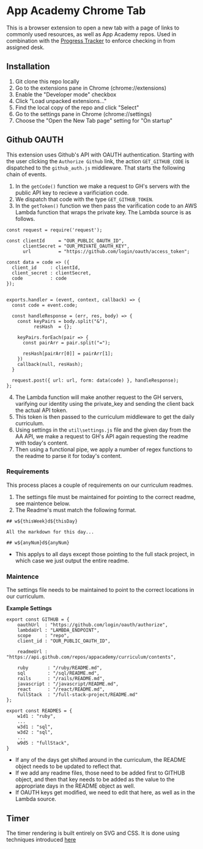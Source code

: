 # App Academy Chrome Tab

This is a browser extension to open a new tab with a page of links to commonly used resources, as well as App Academy repos. Used in combination with the [Progress Tracker][progress-tracker] to enforce checking in from assigned desk.

[progress-tracker]: https://github.com/appacademy/progress-tracker

## Installation

1. Git clone this repo locally
2. Go to the extensions pane in Chrome (chrome://extensions)
3. Enable the "Developer mode" checkbox
4. Click "Load unpacked extensions..."
5. Find the local copy of the repo and click "Select"
6. Go to the settings pane in Chrome (chrome://settings)
7. Choose the "Open the New Tab page" setting for "On startup"

## Github OAUTH

This extension uses Github's API with OAUTH authentication. Starting with the user clicking the `Authorize Github` link, the action `GET_GITHUB_CODE` is dispatched to the `github_auth.js` middleware. That starts the following chain of events.

1. In the `getCode()` function we make a request to GH's servers with the public API key to recieve a varificiation code.
2. We dispatch that code with the type `GET_GITHUB_TOKEN`.
3. In the `getToken()` function we then pass the varification code to an AWS Lambda function that wraps the private key. The Lambda source is as follows.

```
const request = require('request');

const clientId     = "OUR_PUBLIC_OAUTH_ID",
      clientSecret = "OUR_PRIVATE_OAUTH_KEY",
      url          = "https://github.com/login/oauth/access_token";

const data = code => ({
  client_id     : clientId,
  client_secret : clientSecret,
  code          : code
});


exports.handler = (event, context, callback) => {
  const code = event.code;

  const handleResponse = (err, res, body) => {
    const keyPairs = body.split("&"),
          resHash  = {};

    keyPairs.forEach(pair => {
      const pairArr = pair.split("=");

      resHash[pairArr[0]] = pairArr[1];
    })
    callback(null, resHash);
  }
  
  request.post({ url: url, form: data(code) }, handleResponse);
};
```

4. The Lambda function will make another request to the GH servers, varifying our identity using the private_key and sending the client back the actual API token.
5. This token is then passed to the curriculum middleware to get the daily curriculum.
6. Using settings in the `util\settings.js` file and the given day from the AA API, we make a request to GH's API again requesting the readme with today's content.
7. Then using a functional pipe, we apply a number of regex functions to the readme to parse it for today's content.

### Requirements

This process places a couple of requirements on our curriculum readmes.

1. The settings file must be maintained for pointing to the correct readme, see maintence below.
2. The Readme's must match the following format.

```
## w${thisWeek}d${thisDay}

All the markdown for this day...

## w${anyNum}d${anyNum}
```
* This applys to all days except those pointing to the full stack project, in which case we just output the entire readme.

### Maintence

The settings file needs to be maintained to point to the correct locations in our curriculum.

__Example Settings__

```
export const GITHUB = {
	oauthUrl  : "https://github.com/login/oauth/authorize",
	lambdaUrl : "LAMBDA_ENDPOINT",
	scope     : "repo",
	client_id : "OUR_PUBLIC_OAUTH_ID",

	readmeUrl : "https://api.github.com/repos/appacademy/curriculum/contents",

	ruby       : "/ruby/README.md",
	sql        : "/sql/README.md",
	rails      : "/rails/README.md",
	javascript : "/javascript/README.md",
	react      : "/react/README.md",
	fullStack  : "/full-stack-project/README.md"
};

export const READMES = {
	w1d1 : "ruby",
	...
	w3d1 : "sql",
	w3d2 : "sql",
	...
	w9d5 : "fullStack",
}
```

* If any of the days get shifted around in the curriculum, the README object needs to be updated to reflect that.
* If we add any readme files, those need to be added first to GITHUB object, and then that key needs to be added as the value to the appropriate days in the README object as well.
* If OAUTH keys get modified, we need to edit that here, as well as in the Lambda source.

## Timer
The timer rendering is built entirely on SVG and CSS. It is done using techniques introduced [here](https://css-tricks.com/svg-line-animation-works/)